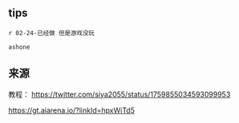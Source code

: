 ## tips
```
r 02-24-已经做 但是游戏没玩

ashone
```

## 来源
教程：
https://twitter.com/siya2055/status/1759855034593099953

https://gt.aiarena.io/?linkId=hpxWiTd5
